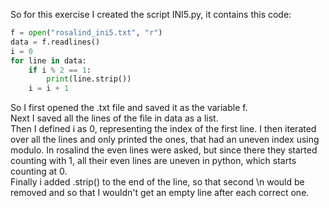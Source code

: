 So for this exercise I created the script INI5.py, it contains this code:
```python
f = open("rosalind_ini5.txt", "r")
data = f.readlines()
i = 0
for line in data:
    if i % 2 == 1:
        print(line.strip())
    i = i + 1
``` 
So I first opened the .txt file and saved it as the variable f.\
Next I saved all the lines of the file in data as a list.\
Then I defined i as 0, representing the index of the first line. I then iterated over all the lines and only printed the ones, that had an uneven index using modulo. In rosalind the even lines were asked, but since there they started counting with 1, all their even lines are uneven in python, which starts counting at 0.\
Finally i added .strip() to the end of the line, so that second \n would be removed and so that I wouldn't get an empty line after each correct one.